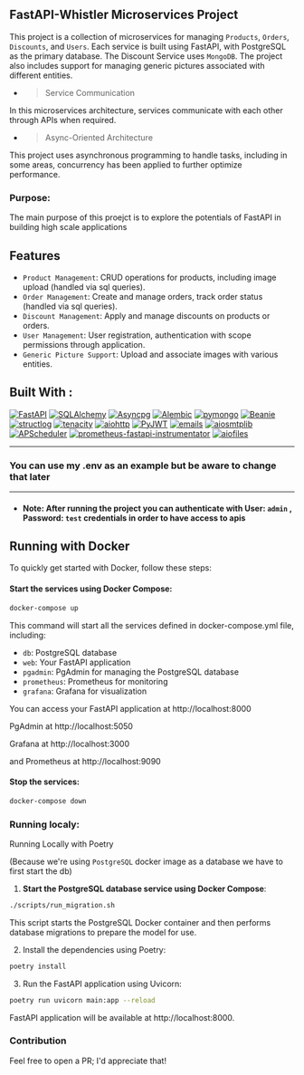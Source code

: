 ## FastAPI-Whistler Microservices Project

This project is a collection of microservices for managing `Products`, `Orders`, `Discounts`, and `Users`. Each service is built using FastAPI, with PostgreSQL as the primary database. The Discount Service uses `MongoDB`. The project also includes support for managing generic pictures associated with different entities.

- > Service Communication

In this microservices architecture, services communicate with each other through APIs when required.

- > Async-Oriented Architecture

This project uses asynchronous programming to handle tasks, including
in some areas, concurrency has been applied to further optimize performance.

### Purpose:
The main purpose of this proejct is to explore the potentials of FastAPI in building high scale applications


## Features

- `Product Management`: CRUD operations for products, including image upload (handled via sql queries).
- `Order Management`: Create and manage orders, track order status (handled via sql queries).
- `Discount Management`: Apply and manage discounts on products or orders.
- `User Management`: User registration, authentication with scope permissions through application.
- `Generic Picture Support`: Upload and associate images with various entities.


## Built With :

[![FastAPI](https://img.shields.io/badge/FASTAPI-0.111.0-009688?style=for-the-badge&logo=fastapi)](https://fastapi.tiangolo.com/)
[![SQLAlchemy](https://img.shields.io/badge/SQLALCHEMY-2.0.31-d32f2f?style=for-the-badge&logo=sqlalchemy)](https://www.sqlalchemy.org/)
[![Asyncpg](https://img.shields.io/badge/ASYNC_PG-0.29.0-039be5?style=for-the-badge)](https://github.com/MagicStack/asyncpg)
[![Alembic](https://img.shields.io/badge/ALEMBIC-1.13.2-8bc34a?style=for-the-badge)](https://alembic.sqlalchemy.org/)
[![pymongo](https://img.shields.io/badge/PYMONGO-4.8.0-47a248?style=for-the-badge&logo=mongodb)](https://pypi.org/project/pymongo/)
[![Beanie](https://img.shields.io/badge/BEANIE-1.26.0-0d9488?style=for-the-badge)](https://pypi.org/project/beanie/)
[![structlog](https://img.shields.io/badge/STRUCTLOG-24.4.0-00d084?style=for-the-badge)](https://www.structlog.org/)
[![tenacity](https://img.shields.io/badge/TENACITY-8.5.0-ff2e63?style=for-the-badge)](https://pypi.org/project/tenacity/)
[![aiohttp](https://img.shields.io/badge/AIOHTTP-3.10.3-009688?style=for-the-badge&logo=aiohttp)](https://docs.aiohttp.org/en/stable/)
[![PyJWT](https://img.shields.io/badge/PYJWT-2.8.0-7f7f7f?style=for-the-badge)](https://pypi.org/project/PyJWT/)
[![emails](https://img.shields.io/badge/EMAILS-0.6-d44638?style=for-the-badge)](https://pypi.org/project/emails/)
[![aiosmtplib](https://img.shields.io/badge/AIOSMTPLIB-3.0.1-39a7a1?style=for-the-badge)](https://pypi.org/project/aiosmtplib/)
[![APScheduler](https://img.shields.io/badge/APScheduler-3.10.4-512da8?style=for-the-badge)](https://pypi.org/project/APScheduler/)
[![prometheus-fastapi-instrumentator](https://img.shields.io/badge/PROMETHEUS_FASTAPI_INSTRUMENTATOR-7.0.0-f56c42?style=for-the-badge)](https://pypi.org/project/prometheus-fastapi-instrumentator/)
[![aiofiles](https://img.shields.io/badge/AIOFILES-24.1.0-2196f3?style=for-the-badge)](https://pypi.org/project/aiofiles/)

---
### **You can use my .env as an example but be aware to change that later**
---

- #### **Note: After running the project you can authenticate with User: `admin` , Password: `test` credentials in order to have access to apis**
## Running with Docker

To quickly get started with Docker, follow these steps:


#### Start the services using Docker Compose:

```sh
docker-compose up
```

This command will start all the services defined in docker-compose.yml file, including:

- `db`: PostgreSQL database
- `web`: Your FastAPI application
- `pgadmin`: PgAdmin for managing the PostgreSQL database
- `prometheus`: Prometheus for monitoring
- `grafana`: Grafana for visualization

You can access your FastAPI application at http://localhost:8000

PgAdmin at http://localhost:5050

Grafana at http://localhost:3000

and Prometheus at http://localhost:9090

#### Stop the services:
```sh
docker-compose down
```

### Running localy:
Running Locally with Poetry

(Because we're using `PostgreSQL` docker image as a database we have to first start the db)

1. **Start the PostgreSQL database service using Docker Compose**:


```sh
./scripts/run_migration.sh
```

This script starts the PostgreSQL Docker container and then performs database migrations to prepare the model for use.


2. Install the dependencies using Poetry:

```sh
poetry install
```

3. Run the FastAPI application using Uvicorn:

```sh
poetry run uvicorn main:app --reload
```

FastAPI application will be available at http://localhost:8000.


### Contribution

Feel free to open a PR; I'd appreciate that! 